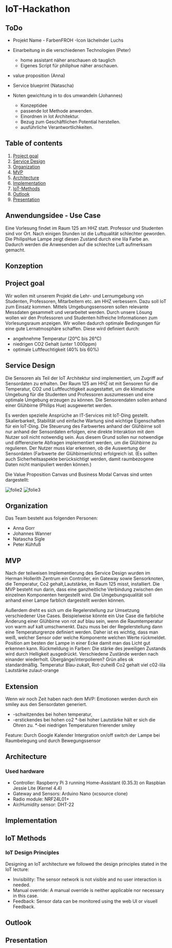 # IoT-Hackathon

## ToDo

* Projekt Name - FarbenFROH -Icon lächelnder Luchs

* Einarbeitung in die verschiedenen Technologien (Peter)
  * home assistant näher anschauen ob tauglich
  * Eigenes Script für philiphue näher anschauen.
* value proposition (Anna)
* Service blueprint (Natascha)
* Noten gewichtung in to dos umwandeln (Johannes)
  * Konzeptidee
  * passende Iot Methode anwenden.
  * Einordnen in Iot Architektur.
  * Bezug zum Geschäftlichen Potential herstellen.
  * ausführliche Verantwortlichkeiten.
 
## Table of contents

1. [Project goal](#Project-goal)
2. [Service Design](#Service-Design)
3. [Organization](#Organization)
4. [MVP](#MVP)
5. [Architecture](#Architecture)
6. [Implementation](#Implementation)
7. [IoT-Methods](#IoT-Methods)
8. [Outlook](#Outlook)
9. [Presentation](#Presentation)

## Anwendungsidee - Use Case
Eine Vorlesung findet im Raum 125 am HHZ statt. Professor und Studenten sind vor Ort. Nach einigen Stunden ist die Luftqualität schlechter geworden. Die PhilipsHue Lampe zeigt diesen Zustand durch eine lila Farbe an. Dadurch werden die Anwesenden auf die schlechte Luft aufmerksam gemacht.

## Konzeption


## Project goal
Wir wollen mit unserem Projekt die Lehr- und Lernumgebung von Studenten, Professoren, Mitarbeitern etc. am HHZ verbessern.
Dazu soll IoT zum Einsatz kommen. Mittels Umgebungssensoren sollen relevante Messdaten gesammelt und verarbeitet werden. Durch unsere Lösung wollen wir den Professoren und Studenten hilfreiche Informationen zum Vorlesungsraum anzeigen. Wir wollen dadurch optimale Bedingungen für eine gute Lernatmosphäre schaffen. Diese wird definiert durch: 
* angehnehme Temperatur (20°C bis 26°C)
* niedrigen CO2 Gehalt (unter 1.000ppm)
* optimale Luftfeuchtigkeit (40% bis 60%)

## Service Design
Die Sensoren als Teil der IoT Architektur sind implementiert, um Zugriff auf Sensordaten zu erhalten. Der Raum 125 am HHZ ist mit Sensoren für die Temperatur, CO2 und Luftfeuchtigkeit ausgestattet, um die klimatische Umgebung für die Studenten und Professoren auszumessen und eine optimale Umgebung erzeugen zu können. Die Sensorendaten sollen anhand einer Glühbirne (Philips Hue) ausgewertet werden. 

Es werden spezielle Ansprüche an IT-Services mit IoT-Ding gestellt. Skalierbarkeit, Stabilität und einfache Wartung sind wichtige Eigenschaften für ein IoT-Ding. Die Steuerung des Farbwertes anhand der Glühbirne soll nur anhand der Sensordaten erfolgen, eine direkte Interaktion mit dem Nutzer soll nicht notwendig sein. Aus diesem Grund sollen nur notwendige und differenzierte Abfragen implementiert werden, um die Glühbirne zu regulieren. Der Nutzer muss klar erkennen, ob die Auswertung der Sensordaten (Farbwerte der Glühbirnenlichts) erfolgreich ist. 
(Es sollten auch Sicherheitsaspekte berücksichtigt werden, damit raumbezogene Daten nicht manipuliert werden können.)

Die Value Proposition Canvas und Business Modal Canvas sind unten dargestellt: 


![folie2](https://cloud.githubusercontent.com/assets/22808808/26324694/2215fd78-3f34-11e7-9d0e-6dbe2c55941c.jpg)
![folie3](https://cloud.githubusercontent.com/assets/22808808/26324695/224bac02-3f34-11e7-88a8-d603b9dba85f.jpg)


## Organization

Das Team besteht aus folgenden Personen:

* Anna Gorr
* Johannes Wanner
* Natascha Sigle
* Peter Kühfuß

## MVP

Nach der teilweisen Implementierung des Service Design wurden im Herman Hollerith Zentrum ein Controller, ein Gateway sowie  Sensorknoten, die Temperatur, Co2 gehalt,Lautstärke, im Raum 125 misst, installiert.
Die MVP besteht nun darin, dass eine ganzheitliche Verbindung zwischen den einzelnen Komponenten hergestellt wird. Die Umgebungsqualität soll anhand einer Lampe farblich dargestellt werden können.

Außerdem dreht es sich um die Regelerstellung zur Umsetzung verschiedener Use Cases. Beispielweise könnte ein Use Case die farbliche Änderung einer Glühbirne von rot auf blau sein, wenn die Raumtemperatur von warm auf kalt umschwnenkt. Dazu muss bei der Regelerstellung dann eine Temperaturgrenze definiert werden. Daher ist es wichtig, dass man weiß, welcher Sensor oder welche Komponente welchen Werte rückmeldet.
Position am besten der Lampe in einer Ecke damit man das Licht gut erkennen kann.
Rückmeldung in Farben:
  Die stärke des jeweiligen Zustands wird durch Helligkeit ausgedrückt.
  Verschiedene Zustände werden nach einander wiederholt. Übergänge/interpolieren?
  Grün alles ok standardmäßig.
  Temperatur Blau-zukalt,  Rot-zuheiß
  Co2 gehalt viel c02-lila 
  Lautstärke zulaut-orange


## Extension
Wenn wir noch Zeit haben nach dem MVP:
Emotionen werden durch ein smiley aus den Sensordaten generiert.
*  -schwitzendes bei hohen temperatur, 
 * -erstickendes bei hohen co2
 *-bei hoher Lautstärke hält er sich die Ohren zu. 
 *-bei niedrigen Temperaturen frierender smiley
  
 Feature: Durch Google Kalender Intergration on/off switch der Lampe bei Raumbelegung und durch Bewegungssensor
 
## Architecture

### Used hardware

* Controller: Raspberry Pi 3 running Home-Assistant (0.35.3) on Raspbian Jessie Lite (Kernel 4.4)
* Gateway and Sensors: Arduino Nano (xcsource clone)
* Radio module: NRF24L01+
* Air/Humidity sensor: DHT-22

## Implementation

## IoT Methods

### IoT Design Principles

Designing an IoT architecture we followed the design principles stated in the IoT lecture:

* Invisibility: The sensor network is not visible and no user interaction is needed.
* Manual override: A manual override is neither applicable nor necessary in this case.
* Feedback: Sensor data can be monitored using the web UI or visuell Feedback.

## Outlook

## Presentation
